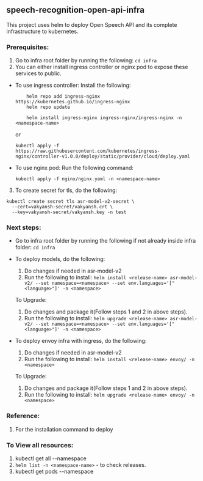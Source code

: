 ## speech-recognition-open-api-infra

This project uses helm to deploy Open Speech API and its complete infrastructure to kubernetes.
### Prerequisites:
1. Go to infra root folder by running the following: `cd infra`
2. You can either install ingress controller or nginx pod to expose these services to public.
- To use ingress controller:
    Install the following:
    ```
        helm repo add ingress-nginx https://kubernetes.github.io/ingress-nginx
        helm repo update

        helm install ingress-nginx ingress-nginx/ingress-nginx -n <namespace-name>
    ```
    or 
    ```
    kubectl apply -f https://raw.githubusercontent.com/kubernetes/ingress-nginx/controller-v1.0.0/deploy/static/provider/cloud/deploy.yaml
    ```
- To use nginx pod:
    Run the following command:
    ```
    kubectl apply -f nginx/nginx.yaml -n <namespace-name>
    ```
3. To create secret for tls, do the following:
```
kubectl create secret tls asr-model-v2-secret \     
  --cert=vakyansh-secret/vakyansh.crt \
  --key=vakyansh-secret/vakyansh.key -n test
```
### Next steps:
- Go to infra root folder by running the following if not already inside infra folder: `cd infra`
- To deploy models, do the following:
    1. Do changes if needed in asr-model-v2
    2. Run the following to install: `helm install <release-name> asr-model-v2/ --set namespace=<namespace> --set env.languages='["<language>"]' -n <namespace>`

    To Upgrade:
    1. Do changes and package it(Follow steps 1 and 2 in above steps).
    2. Run the following to install: `helm upgrade <release-name> asr-model-v2/ --set namespace=<namespace> --set env.languages='["<language>"]' -n <namespace>`

- To deploy envoy infra with ingress, do the following:
    1. Do changes if needed in asr-model-v2
    2. Run the following to install: `helm install <release-name> envoy/ -n <namespace> `

    To Upgrade:
    1. Do changes and package it(Follow steps 1 and 2 in above steps).
    2. Run the following to install: `helm upgrade <release-name> envoy/ -n <namespace>`

### Reference:
1. For the installation command to deploy 

### To View all resources:
1. kubectl get all --namespace <namespace-name>
2. `helm list -n <namespace-name>` - to check releases.
3. kubectl get pods --namespace <namespace-name>
